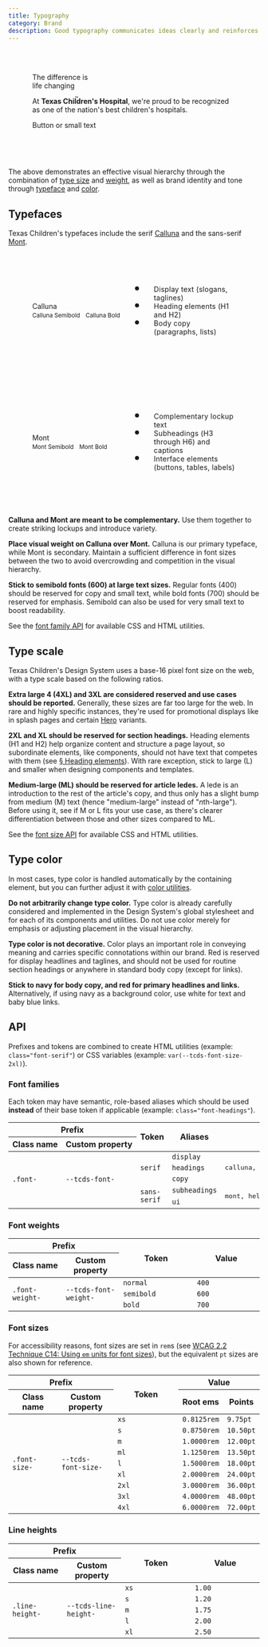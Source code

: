 ```yaml
---
title: Typography
category: Brand
description: Good typography communicates ideas clearly and reinforces our brand. To these ends, the Design System provides styles that establish clear visual hierarchy, consistency, and rhythm, while reflecting brand identity and tone.
---
```


<style>
  .typeface-demo {
    position: relative;
    z-index: 1;
    padding: 3rem;
    border-radius: var(--tcds-border-radius-l);
  }

  .typeface-demo span:nth-of-type(1) {
    display: block;
    color: var(--tcds-color-navy);
  }

  .typeface-demo span:nth-of-type(2) {
    color: var(--tcds-color-red);
    position: relative;
  }

  .typeface-demo span small {
    position: absolute;
    top: 1.75rem;
  }
</style>

<div class="typeface-demo bg-secondary bg-logo line-height-xs">
  <span class="font-subheadings font-size-xl font-weight-semibold">The difference is</span>
  <span class="font-display font-size-3xl font-weight-semibold">
    life changing <small class="font-size-m">&trade;</small>
  </span>
  <p class="font-copy font-size-m">At <b>Texas Children's Hospital</b>, we're proud to be recognized as one of the nation's best children's hospitals.</p>
  <p class="font-ui font-size-xs font-weight-semibold">Button or small text</p>
</div>

The above demonstrates an effective visual hierarchy through the combination of [type size](#type-scale) and [weight](#typefaces), as well as brand identity and tone through [typeface](#typefaces) and [color](#type-color).

## Typefaces
Texas Children's typefaces include the serif [Calluna](https://fonts.adobe.com/fonts/calluna) and the sans-serif [Mont](https://www.fontfabric.com/fonts/mont/).

<style>
  .typeface-box {
    padding: 4rem 3rem;
    margin-bottom: 1.5rem;
    display: grid;
    align-items: center;
  }

  @media (min-width: 720px) {
    .typeface-box {
      grid-template-columns: repeat(2, 1fr);
    }
  }

  .typeface-box p {
    margin: 0;
  }

  .typeface-box p span {
    display: block;
  }

  .typeface-box p small:first-of-type {
    margin-right: 1ch;
  }

  .typeface-box ul {
    letter-spacing: .3px;
    margin: 2rem 0 0 2rem;
  }

  @media (min-width: 720px) {
    .typeface-box ul {
      margin: 0;
    }
  }

  .typeface-box ::marker {
    color: var(--tcds-color-primary);
    font-size: 1.5rem;
    line-height: 0;
  }

  @media (min-width: 720px) {
    .typeface-box li {
      padding-left: 1rem;
    }
  }
</style>

<div class="typeface-box bg-secondary">
  <p class="font-serif line-height-s">
    <span class="font-size-3xl">Calluna</span>
    <small class="font-weight-semibold font-size-m">Calluna Semibold</small>
    <small class="font-weight-bold font-size-m">Calluna Bold</small>
  </p>
  <ul class="font-ui font-weight-semibold font-size-s">
    <li>Display text (slogans, taglines)</li>
    <li>Heading elements (H1 and H2)</li>
    <li>Body copy (paragraphs, lists)</li>
  </ul>
</div>

<div class="typeface-box bg-secondary">
  <p class="font-sans-serif line-height-s">
    <span class="font-size-3xl">Mont</span>
    <small class="font-weight-semibold font-size-m">Mont Semibold</small>
    <small class="font-weight-bold font-size-m">Mont Bold</small>
  </p>
  <ul class="font-ui font-weight-semibold font-size-s">
    <li>Complementary lockup text</li>
    <li>Subheadings (H3 through H6) and captions</li>
    <li>Interface elements (buttons, tables, labels)</li>
  </ul>
</div>

**Calluna and Mont are meant to be complementary.** Use them together to create striking lockups and introduce variety.

**Place visual weight on Calluna over Mont.** Calluna is our primary typeface, while Mont is secondary. Maintain a sufficient difference in font sizes between the two to avoid overcrowding and competition in the visual hierarchy.

**Stick to semibold fonts (600) at large text sizes.** Regular fonts (400) should be reserved for copy and small text, while bold fonts (700) should be reserved for emphasis. Semibold can also be used for very small text to boost readability.

See the [font family API](#font-families) for available CSS and HTML utilities.

## Type scale
Texas Children's Design System uses a base-16 pixel font size on the web, with a type scale based on the following ratios.

<style>
  .typescale-box {
    padding: 1rem 0 2rem 2rem;
  }

  .typescale-table {
    width: 100%;
  }

  .typescale-table td {
    vertical-align: bottom;
    line-height: 1;
  }

  .typescale-table td:nth-child(1) {
    font-family: var(--tcds-font-monospace);
    font-size: var(--tcds-font-size-xs);
    text-align: right;
    padding: 0 1rem 8px 0;
    width: 0%;
  }

  .typescale-table td:nth-child(2) {
    padding-block: 1.5rem .5rem;
    border-bottom: 1px solid var(--tcds-color-baby-blue-2);
    position: relative;

    &::before {
      content: "&nbsp;";
      visibility: hidden;
    }

    span {
      position: absolute;
      left: 0;
      right: 0;
      white-space: nowrap;
      overflow: hidden;
      /* text-overflow: ellipsis; */

      &::after {
        content: "";
        position: absolute;
        width: 100px;
        height: 100%;
        right: 0;
        top: 0;
        background-image: linear-gradient(90deg, rgb(0 0 0 / 0%), var(--tcds-color-background) 85%);
      }
    }
  }

  .typescale-table td:nth-child(3) {
    font-family: var(--tcds-font-monospace);
    font-size: var(--tcds-font-size-xs);
    padding-inline: 1rem;
    width: 0%;
    text-transform: uppercase;
  }
</style>

<!--twig
{% set typescale = {
  "4xl": 6,
  "3xl": 4,
  "2xl": 3,
  "xl": 2,
  "l": 1.5,
  "ml": 1.125,
  "m": 1,
  "s": 0.875,
  "xs": 0.8125,
} %}

<tcds-tabs>
  <tcds-tab label="Calluna">
    <div class="typescale-box bg-secondary">
      <table class="typescale-table">
        <tr>
          <th class="visually-hidden">Size in points</th>
          <th class="visually-hidden">Visual example</th>
          <th class="visually-hidden">Size token</th>
        </tr>
        {% for size, value in typescale %}
          <tr>
            <td>{{ value }}:1</td>
            <td class="font-size-{{ size }}"><span>The difference is life changing and it starts with you.</span></td>
            <td>{{ size }}</td>
          </tr>
        {% endfor %}
      </table>
    </div>
  </tcds-tab>
  <tcds-tab label="Mont">
    <div class="typescale-box bg-secondary">
      <table class="typescale-table font-sans-serif">
        <tr>
          <th class="visually-hidden">Size in points</th>
          <th class="visually-hidden">Visual example</th>
          <th class="visually-hidden">Size token</th>
        </tr>
        {% for size, value in typescale %}
          <tr>
            <td>{{ value }}:1</td>
            <td class="font-size-{{ size }}"><span>The difference is life changing and it starts with you.</span></td>
            <td>{{ size }}</td>
          </tr>
        {% endfor %}
      </table>
    </div>
  </tcds-tab>
</tcds-tabs>
twig-->

**Extra large 4 (4XL) and 3XL are considered reserved and use cases should be reported.** Generally, these sizes are far too large for the web. In rare and highly specific instances, they're used for promotional displays like in splash pages and certain [Hero](/components/hero) variants.

**2XL and XL should be reserved for section headings.** Heading elements (H1 and H2) help organize content and structure a page layout, so subordinate elements, like components, should not have text that competes with them (see [&sect; Heading elements](#heading-elements)). With rare exception, stick to large (L) and smaller when designing components and templates.

**Medium-large (ML) should be reserved for article ledes.** A lede is an introduction to the rest of the article's copy, and thus only has a slight bump from medium (M) text (hence "medium-large" instead of "<i>n</i>th-large"). Before using it, see if M or L fits your use case, as there's clearer differentiation between those and other sizes compared to ML.

See the [font size API](#font-sizes) for available CSS and HTML utilities.

## Type color
In most cases, type color is handled automatically by the containing element, but you can further adjust it with [color utilities](/brand/color).

<style>
.color-grid {
  display: grid;
  grid-template-columns: repeat(4, 1fr);
  gap: 1.5rem;
  font-family: var(--tcds-font-ui);
  font-size: var(--tcds-font-size-xs);
  margin: 2rem 0;
}

.color-item {
  padding: 2rem;
  border-radius: var(--tcds-border-radius-m);
}
</style>

<!--twig
{% set schemes = [
  {
    text: "Navy",
    background: "default",
    link: "red",
    theme: "light",
    scheme: "default",
  },
  {
    text: "Navy",
    background: "pink",
    link: "red",
    theme: "light",
    scheme: "primary",
  },
  {
    text: "Navy",
    background: "baby-blue",
    link: "red",
    theme: "light",
    scheme: "secondary",
  },
  {
    text: "White",
    background: "navy",
    link: "baby-blue",
    theme: "dark",
    scheme: "secondary",
  },
] %}

<div class="color-grid">
  {% for scheme in schemes %}
    <div class="color-item bg-{{ scheme.scheme }}" data-theme="{{ scheme.theme }}">
      {{ scheme.text }} text on a {{ scheme.background }} background with a <a href="#">{{ scheme.link }} link</a>.
    </div>
  {% endfor %}
</div>
twig-->

**Do not arbitrarily change type color.** Type color is already carefully considered and implemented in the Design System's global stylesheet and for each of its components and utilities. Do not use color merely for emphasis or adjusting placement in the visual hierarchy.

**Type color is not decorative.** Color plays an important role in conveying meaning and carries specific connotations within our brand. Red is reserved for display headlines and taglines, and should not be used for routine section headings or anywhere in standard body copy (except for links).

**Stick to navy for body copy, and red for primary headlines and links.** Alternatively, if using navy as a background color, use white for text and baby blue links.

## API
Prefixes and tokens are combined to create HTML utilities (example: <code>class="font-serif"</code>) or CSS variables (example: <code>var(--tcds-font-size-2xl)</code>).

### Font families
Each token may have semantic, role-based aliases which should be used **instead** of their base token if applicable (example: <code>class="font-headings"</code>).

<table class="doc-table doc-table--typography">
  <thead>
    <tr>
      <th colspan="2">Prefix</th>
      <th rowspan="2">Token</th>
      <th rowspan="2">Aliases</th>
      <th rowspan="2">Font stack</th>
    </tr>
    <tr>
      <th style="white-space: nowrap">Class name</th>
      <th style="white-space: nowrap">Custom property</th>
    </tr>
  </thead>
  <tbody>
    <tr>
      <td rowspan="7" style="white-space: nowrap"><code>.font-</code></td>
      <td rowspan="7" style="white-space: nowrap"><code>--tcds-font-</code></td>
      <td rowspan="3"><code>serif</code></td>
      <td><code>display</code></td>
      <td rowspan="3">
        <pre>calluna, serif</pre>
      </td>
    </tr>
    <tr>
      <td><code>headings</code></td>
    </tr>
    <tr>
      <td><code>copy</code></td>
    </tr>
    <tr>
      <td rowspan="2" style="white-space: nowrap"><code>sans-serif</code></td>
      <td>
        <code>subheadings</code>
      </td>
      <td rowspan="2">
        <pre>mont, helvetica neue, helvetica, system-ui, sans-serif</pre>
      </td>
    </tr>
    <tr>
      <td><code>ui</code></td>
    </tr>
  </tbody>
</table>

### Font weights
<table class="doc-table doc-table--typography">
  <thead>
    <tr>
      <th colspan="2">Prefix</th>
      <th rowspan="2" style="width: 25ch">Token</th>
      <th rowspan="2" style="width: 25ch">Value</th>
    </tr>
    <tr>
      <th style="width: 15ch">Class name</th>
      <th style="width: 15ch">Custom property</th>
    </tr>
  </thead>
  <tbody>
    <tr>
      <td rowspan="4" style="white-space: nowrap"><code>.font-weight-</code></td>
      <td rowspan="4" style="white-space: nowrap"><code>--tcds-font-weight-</code></td>
      <td><code>normal</code></td>
      <td><code>400</code></td>
    </tr>
    <tr>
      <td><code>semibold</code></td>
      <td><code>600</code></td>
    </tr>
    <tr>
      <td><code>bold</code></td>
      <td><code>700</code></td>
    </tr>
  </tbody>
</table>

### Font sizes
For accessibility reasons, font sizes are set in `rem`s (see [WCAG 2.2 Technique C14: Using `em` units for font sizes](https://www.w3.org/WAI/WCAG22/Techniques/css/C14)), but the equivalent `pt` sizes are also shown for reference.

<table class="doc-table doc-table--typography">
  <thead>
    <tr>
      <th colspan="2">Prefix</th>
      <th rowspan="2" style="width: 25ch">Token</th>
      <th colspan="2" style="width: 25ch">Value</th>
    </tr>
    <tr>
      <th style="width: 15ch">Class name</th>
      <th style="width: 15ch">Custom property</th>
      <th>Root ems</th>
      <th>Points</th>
    </tr>
  </thead>
  <tbody>
    <tr>
      <td rowspan="9" style="white-space: nowrap"><code>.font-size-</code></td>
      <td rowspan="9" style="white-space: nowrap"><code>--tcds-font-size-</code></td>
      <td><code>xs</code></td>
      <td><code>0.8125rem</code></td>
      <td><code>9.75pt</code></td>
    </tr>
    <tr>
      <td><code>s</code></td>
      <td><code>0.8750rem</code></td>
      <td><code>10.50pt</code></td>
    </tr>
    <tr>
      <td><code>m</code></td>
      <td><code>1.0000rem</code></td>
      <td><code>12.00pt</code></td>
    </tr>
    <tr>
      <td><code>ml</code></td>
      <td><code>1.1250rem</code></td>
      <td><code>13.50pt</code></td>
    </tr>
    <tr>
      <td><code>l</code></td>
      <td><code>1.5000rem</code></td>
      <td><code>18.00pt</code></td>
    </tr>
    <tr>
      <td><code>xl</code></td>
      <td><code>2.0000rem</code></td>
      <td><code>24.00pt</code></td>
    </tr>
    <tr>
      <td><code>2xl</code></td>
      <td><code>3.0000rem</code></td>
      <td><code>36.00pt</code></td>
    </tr>
    <tr>
      <td><code>3xl</code></td>
      <td><code>4.0000rem</code></td>
      <td><code>48.00pt</code></td>
    </tr>
    <tr>
      <td><code>4xl</code></td>
      <td><code>6.0000rem</code></td>
      <td><code>72.00pt</code></td>
    </tr>
  </tbody>
</table>

### Line heights
<table class="doc-table doc-table--typography">
  <thead>
    <tr>
      <th colspan="2">Prefix</th>
      <th rowspan="2" style="width: 25ch">Token</th>
      <th rowspan="2" style="width: 25ch">Value</th>
    </tr>
    <tr>
      <th style="width: 15ch">Class name</th>
      <th style="width: 15ch">Custom property</th>
    </tr>
  </thead>
  <tbody>
    <tr>
      <td rowspan="6" style="white-space: nowrap"><code>.line-height-</code></td>
      <td rowspan="6" style="white-space: nowrap"><code>--tcds-line-height-</code></td>
      <td><code>xs</code></td>
      <td><code>1.00</code></td>
    </tr>
    <tr>
      <td><code>s</code></td>
      <td><code>1.20</code></td>
    </tr>
    <tr>
      <td><code>m</code></td>
      <td><code>1.75</code></td>
    </tr>
    <tr>
      <td><code>l</code></td>
      <td><code>2.00</code></td>
    </tr>
    <tr>
      <td><code>xl</code></td>
      <td><code>2.50</code></td>
    </tr>
  </tbody>
</table>